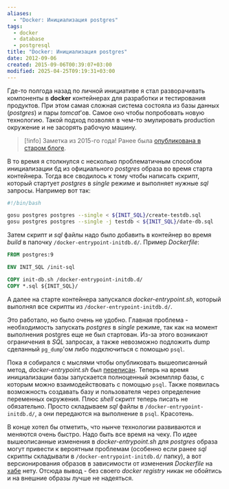 ```yaml
---
aliases:
  - "Docker: Инициализация postgres"
tags:
  - docker
  - database
  - postgresql
title: "Docker: Инициализация postgres"
date: 2012-09-06
created: 2015-09-06T00:39:07+03:00
modified: 2025-04-25T09:19:31+03:00
---
```


Где-то полгода назад по личной инициативе я стал разворачивать компоненты в **docker** контейнерах для разработки и тестирования продуктов. При этом самая сложная система состояла из базы данных (_postgres_) и пары _tomcat_'ов. Самое оно чтобы попробовать новую технологию. Такой подход позволял в чем-то эмулировать production окружение и не засорять рабочую машину.

> [!info]
> Заметка из 2015-го года! Ранее была [опубликована в старом блоге](https://old.puzan.dev/linux/2015-09-06-docker-initsializatsiia-postgres.html).

В то время я столкнулся с несколько проблематичным способом инициализации бд из официального _postgres_ образа во время старта контейнера. Тогда все сводилось к тому чтобы написать скрипт, который стартует _postgres_ в _single_ режиме и выполняет нужные _sql_ запросы. Например вот так:

```bash
#!/bin/bash

gosu postgres postgres --single < ${INIT_SQL}/create-testdb.sql
gosu postgres postgres --single -j testdb < ${INIT_SQL}/date-db.sql
```

Затем скрипт и _sql_ файлы надо было добавить в контейнер во время _build_ в папочку `/docker-entrypoint-initdb.d/`. Пример _Dockerfile_:

```Dockerfile
FROM postgres:9

ENV INIT_SQL /init-sql

COPY init-db.sh /docker-entrypoint-initdb.d/
COPY *.sql ${INIT_SQL}/
```

А далее на старте контейнера запускался _docker-entrypoint.sh_, который выполнял все скрипты из `/docker-entrypoint-initdb.d/`.

Это работало, но было очень не удобно. Главная проблема - необходимость запускать _postgres_ в _single_ режиме, так как на момент выполнения postgres еще не был стартован. Из-за этого возникают ограничения в _SQL_ запросах, а также невозможно подложить dump сделанный `pg_dump`'ом либо подключиться с помощью `psql`.

Пока я собирался с мыслями чтобы опубликовать вышеописанный метод, _docker-entrypoint.sh_ был [переписан][docker-update]. Теперь на время инициализации базы запускается полноценный экземпляр базы, с которым можно взаимодействовать с помощью `psql`. Также появилась возможность создавать базу и пользователя через определение переменных окружения. Плюс _shell_ скрипт теперь писать не обязательно. Просто складываем _sql_ файлы в `/docker-entrypoint-initdb.d/`, а они передаются на выполнение в `psql`. Красотень.

В конце хотел бы отметить, что нынче технологии развиваются и меняются очень быстро. Надо быть все время на чеку. По идее вышеописанные изменения в _docker-entrypoint.sh_ для _postgres_ образа могут привести к вероятным проблемам (особенно если ранее _sql_ скрипты складывали в `/docker-entrypoint-initdb.d/` папку), а вот версионирования образов в зависимости от изменения _Dockerfile_ на [хабе][hub] нету. Отсюда вывод - без своего _docker registry_ никак не обойтись и на внешние образы лучше не надеяться.

[docker-update]: https://github.com/docker-library/postgres/commit/66c7b2dee78980482b83337d16febc4251cb2ae7
[hub]: https://hub.docker.com/
